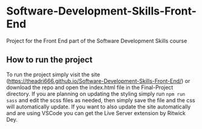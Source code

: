 # Software-Development-Skills-Front-End

Project for the Front End part of the Software Development Skills course

## How to run the project

To run the project simply visit the site (https://theadri666.github.io/Software-Development-Skills-Front-End/) or download the repo and open the index.html file in the Final-Project directory. If you are planning on updating the styling simply run `npm run sass` and edit the scss files as needed, then simply save the file and the css will automatically update. If you want to also update the site automatically and are using VSCode you can get the Live Server extension by Ritwick Dey.
